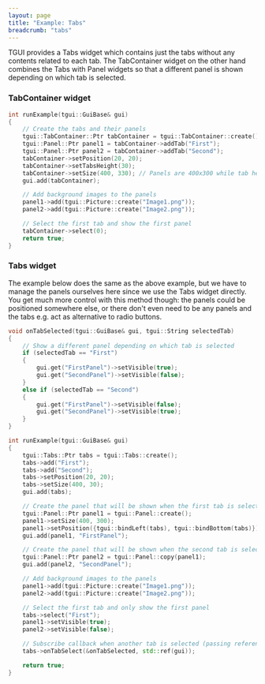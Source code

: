 ```yaml
---
layout: page
title: "Example: Tabs"
breadcrumb: "tabs"
---
```


TGUI provides a Tabs widget which contains just the tabs without any contents related to each tab. The TabContainer widget on the other hand combines the Tabs with Panel widgets so that a different panel is shown depending on which tab is selected.

### TabContainer widget

```c++
int runExample(tgui::GuiBase& gui)
{
    // Create the tabs and their panels
    tgui::TabContainer::Ptr tabContainer = tgui::TabContainer::create();
    tgui::Panel::Ptr panel1 = tabContainer->addTab("First");
    tgui::Panel::Ptr panel2 = tabContainer->addTab("Second");
    tabContainer->setPosition(20, 20);
    tabContainer->setTabsHeight(30);
    tabContainer->setSize(400, 330); // Panels are 400x300 while tab height is 30
    gui.add(tabContainer);

    // Add background images to the panels
    panel1->add(tgui::Picture::create("Image1.png"));
    panel2->add(tgui::Picture::create("Image2.png"));

    // Select the first tab and show the first panel
    tabContainer->select(0);
    return true;
}
```

### Tabs widget

The example below does the same as the above example, but we have to manage the panels ourselves here since we use the Tabs widget directly. You get much more control with this method though: the panels could be positioned somewhere else, or there don't even need to be any panels and the tabs e.g. act as alternative to radio buttons.

```c++
void onTabSelected(tgui::GuiBase& gui, tgui::String selectedTab)
{
    // Show a different panel depending on which tab is selected
    if (selectedTab == "First")
    {
        gui.get("FirstPanel")->setVisible(true);
        gui.get("SecondPanel")->setVisible(false);
    }
    else if (selectedTab == "Second")
    {
        gui.get("FirstPanel")->setVisible(false);
        gui.get("SecondPanel")->setVisible(true);
    }
}

int runExample(tgui::GuiBase& gui)
{
    tgui::Tabs::Ptr tabs = tgui::Tabs::create();
    tabs->add("First");
    tabs->add("Second");
    tabs->setPosition(20, 20);
    tabs->setSize(400, 30);
    gui.add(tabs);

    // Create the panel that will be shown when the first tab is selected
    tgui::Panel::Ptr panel1 = tgui::Panel::create();
    panel1->setSize(400, 300);
    panel1->setPosition({tgui::bindLeft(tabs), tgui::bindBottom(tabs)});
    gui.add(panel1, "FirstPanel");

    // Create the panel that will be shown when the second tab is selected (by copying of first one)
    tgui::Panel::Ptr panel2 = tgui::Panel::copy(panel1);
    gui.add(panel2, "SecondPanel");

    // Add background images to the panels
    panel1->add(tgui::Picture::create("Image1.png"));
    panel2->add(tgui::Picture::create("Image2.png"));

    // Select the first tab and only show the first panel
    tabs->select("First");
    panel1->setVisible(true);
    panel2->setVisible(false);

    // Subscribe callback when another tab is selected (passing reference to the gui as first parameter)
    tabs->onTabSelect(&onTabSelected, std::ref(gui));

    return true;
}
```

